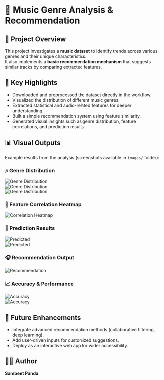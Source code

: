 # 🎵 Music Genre Analysis & Recommendation

## 📌 Project Overview
This project investigates a **music dataset** to identify trends across various genres and their unique characteristics.  
It also implements a **basic recommendation mechanism** that suggests similar tracks by comparing extracted features.

## 🚀 Key Highlights
- Downloaded and preprocessed the dataset directly in the workflow.  
- Visualized the distribution of different music genres.  
- Extracted statistical and audio-related features for deeper understanding.  
- Built a simple recommendation system using feature similarity.  
- Generated visual insights such as genre distribution, feature correlations, and prediction results.  

## 📊 Visual Outputs
Example results from the analysis (screenshots available in `images/` folder):

### 🎶 Genre Distribution
![Genre Distribution](images/musicimage1.png)  
![Genre Distribution](images/musicimage2.png)  
![Genre Distribution](images/musicimage3.png)  

### 🔗 Feature Correlation Heatmap
![Correlation Heatmap](images/heatmap.png)  

### 🎯 Prediction Results
![Predicted](images/predicted1.png)  
![Predicted](images/predicted2.png)  

### 🎧 Recommendation Output
![Recommendation](images/recommend.png)  

### 📈 Accuracy & Performance
![Accuracy](images/output.png)  
![Accuracy](images/output1.png)  

## 🔮 Future Enhancements
- Integrate advanced recommendation methods (collaborative filtering, deep learning).  
- Add user-driven inputs for customized suggestions.  
- Deploy as an interactive web app for wider accessibility.  

## 👨‍💻 Author
**Sambeet Panda**
